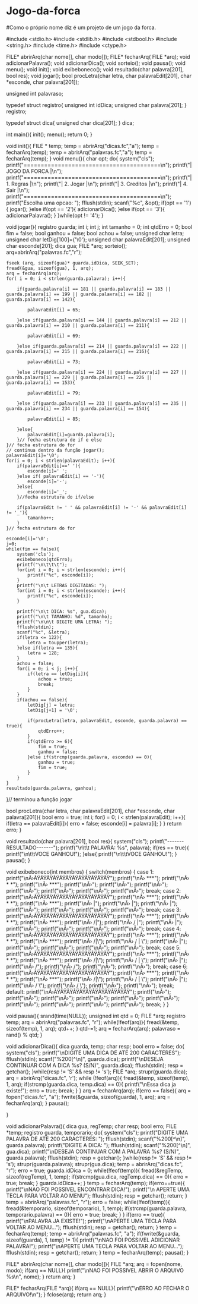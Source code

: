# Jogo-da-forca
#Como o próprio nome diz é um projeto de um jogo da forca.

#include <stdio.h>
#include <stdlib.h>
#include <stdbool.h>
#include <string.h>
#include <time.h>
#include <ctype.h>

FILE* abrirArq(char nome[], char modo[]);
FILE* fecharArq( FILE *arq);
void adicionarPalavra();
void adicionarDica();
void sorteio();
void pausa();
void menu();
void init();
void exibeboneco();
void resultado(char palavra[201], bool res);
void jogar();
bool procLetra(char letra, char palavraEdit[201], char *esconde, char palavra[201]);

unsigned int palavraso;

typedef struct registro{
    unsigned int idDica;
    unsigned char palavra[201];
} registro;

typedef struct dica{
    unsigned char dica[201];
} dica;

int main(){
    init();
    menu();
    return 0;
}

void init(){
    FILE * temp;
    temp = abrirArq("dicas.fc","a");
    temp = fecharArq(temp);
    temp = abrirArq("palavras.fc","a");
    temp = fecharArq(temp);
}
void menu(){
    char opt;
    do{
        system("cls");
        printf("========================================\n");
        printf("|             JOGO DA FORCA            |\n");
        printf("========================================\n");
        printf("| 1. Regras                            |\n");
        printf("| 2. Jogar                             |\n");
        printf("| 3. Creditos                          |\n");
        printf("| 4. Sair                              |\n");
        printf("========================================\n");
        printf("Escolha uma opcao: ");
        fflush(stdin);
        scanf("%c", &opt);
        if(opt == '1'){
            jogar();
        }else if(opt == '2'){
            adicionarDica();
        }else if(opt == '3'){
            adicionarPalavra();
        }
    }while(opt != '4');
}

void jogar(){
    registro guarda;
    int i;
    int j;
    int tamanho = 0;
    int qtdErro = 0;
    bool fim = false;
    bool ganhou = false;
    bool achou = false;
    unsigned char letra;
    unsigned char letDig[100]={'\0'};
    unsigned char palavraEdit[201];
    unsigned char esconde[201];
    dica gua;
    FILE *arq;
    sorteio();
    arq=abrirArq("palavras.fc","r");

    fseek (arq, sizeof(gua)* guarda.idDica, SEEK_SET);
    fread(&gua, sizeof(gua), 1, arq);
    arq = fecharArq(arq);
    for( i = 0; i < strlen(guarda.palavra); i++){

        if(guarda.palavra[i] == 181 || guarda.palavra[i] == 183 || guarda.palavra[i] == 199 || guarda.palavra[i] == 182 || guarda.palavra[i] == 142){
            
            palavraEdit[i] = 65;

        }else if(guarda.palavra[i] == 144 || guarda.palavra[i] == 212 || guarda.palavra[i] == 210 || guarda.palavra[i] == 211){
            
            palavraEdit[i] = 69;

        }else if(guarda.palavra[i] == 214 || guarda.palavra[i] == 222 || guarda.palavra[i] == 215 || guarda.palavra[i] == 216){

            palavraEdit[i] = 73;

        }else if(guarda.palavra[i] == 224 || guarda.palavra[i] == 227 || guarda.palavra[i] == 229 || guarda.palavra[i] == 226 || guarda.palavra[i] == 153){

            palavraEdit[i] = 79;

        }else if(guarda.palavra[i] == 233 || guarda.palavra[i] == 235 || guarda.palavra[i] == 234 || guarda.palavra[i] == 154){

            palavraEdit[i] = 85;

        }else{
            palavraEdit[i]=guarda.palavra[i];
        }// fecha estrutura de if e else
    }// fecha estrutura do for
    // continua dentro da função jogar();
    palavraEdit[i]='\0';
    for(i = 0; i < strlen(palavraEdit); i++){
        if(palavraEdit[i]==' '){
            esconde[i]=' ';
        }else if( palavraEdit[i] == '-'){
            esconde[i]='-';
        }else{
            esconde[i]='_';
        }//fecha estrutura do if/else

        if(palavraEdit != ' ' && palavraEdit[i] != '-' && palavraEdit[i] != '_'){
            tamanho++;
        }
    }// fecha estrutura do for

    esconde[i]='\0';
    j=0;
    while(fim == false){
        system('cls');
        exibeboneco(qtdErro);
        printf("\n\t\t\t");
        for(int i = 0; i < strlen(esconde); i++){
            printf("%c", esconde[i]);
        }
        printf("\n\t LETRAS DIGITADAS: ");
        for(int i = 0; i < strlen(esconde); i++){
            printf("%c", esconde[i]);
        }

        printf("\n\t DICA: %s", gua.dica);
        printf("\n\t TAMANHO: %d", tamanho);
        printf("\n\n\t DIGITE UMA LETRA: ");
        fflush(stdin);
        scanf("%c", &letra);
        if(letra <= 122){
            letra = toupper(letra);
        }else if(letra == 135){
            letra = 128;
        }
        achou = false;
        for(i = 0; i < j; i++){
            if(letra == letDig[i]){
                achou = true;
                break;
            }
        }
        if(achou == false){
            letDig[j] = letra;
            letDig[j+1] = '\0';

            if(procLetra(letra, palavraEdit, esconde, guarda.palavra) == true){
                qtdErro++;
            }
            if(qtdErro >= 6){
                fim = true;
                ganhou = false;
            }else if(strcmp(guarda.palavra, esconde) == 0){
                ganhou = true;
                fim = true;
            }
        }
    }
    resultado(guarda.palavra, ganhou);
}// terminou a função jogar

bool procLetra(char letra, char palavraEdit[201], char *esconde, char palavra[201]){
    bool erro = true;
    int i;
    for(i = 0; i < strlen(palavraEdit); i++){
        if(letra == palavraEdit[i]){
            erro = false;
            esconde[i] = palavra[i];
        }
    }
    return erro;
}

void resultado(char palavra[201], bool res){
    system("cls");
    printf("-------RESULTADO-------");
    printf("\n\t\t PALAVRA: %s", palavra);
    if(res == true){
        printf("\n\t\tVOCE GANHOU!");
    }else{
        printf("\n\t\tVOCE GANHOU!");
    }
    pausa();
}

void exibeboneco(int membros) {
   switch(membros) {
   case 1:
       printf("\nÃ›ÃŸÃŸÃŸÃŸÃŸÃŸÃŸÃŸÃŸÃŸÃŸÃŸ");
       printf("\nÃ›          ***");
       printf("\nÃ›         *   *");
       printf("\nÃ›          ***");
       printf("\nÃ›");
       printf("\nÃ›");
       printf("\nÃ›");
       printf("\nÃ›");
       printf("\nÃ›");
       printf("\nÃ›");
       printf("\nÃ›");
       break;
   case 2:
       printf("\nÃ›ÃŸÃŸÃŸÃŸÃŸÃŸÃŸÃŸÃŸÃŸÃŸÃŸ");
       printf("\nÃ›          ***");
       printf("\nÃ›         *   *");
       printf("\nÃ›          ***");
       printf("\nÃ›           |");
       printf("\nÃ›           |");
       printf("\nÃ›           |");
       printf("\nÃ›");
       printf("\nÃ›");
       printf("\nÃ›");
       printf("\nÃ›");
       break;
   case 3:
       printf("\nÃ›ÃŸÃŸÃŸÃŸÃŸÃŸÃŸÃŸÃŸÃŸÃŸÃŸ");
       printf("\nÃ›          ***");
       printf("\nÃ›         *   *");
       printf("\nÃ›          ***");
       printf("\nÃ›          /|");
       printf("\nÃ›         / |");
       printf("\nÃ›           |");
       printf("\nÃ›");
       printf("\nÃ›");
       printf("\nÃ›");
       printf("\nÃ›");
       break;
   case 4:
       printf("\nÃ›ÃŸÃŸÃŸÃŸÃŸÃŸÃŸÃŸÃŸÃŸÃŸÃŸ");
       printf("\nÃ›          ***");
       printf("\nÃ›         *   *");
       printf("\nÃ›          ***");
       printf("\nÃ›          /|\\");
       printf("\nÃ›         / | \\");
       printf("\nÃ›           |");
       printf("\nÃ›");
       printf("\nÃ›");
       printf("\nÃ›");
       printf("\nÃ›");
       break;
   case 5:
       printf("\nÃ›ÃŸÃŸÃŸÃŸÃŸÃŸÃŸÃŸÃŸÃŸÃŸÃŸ");
       printf("\nÃ›          ***");
       printf("\nÃ›         *   *");
       printf("\nÃ›          ***");
       printf("\nÃ›          /|\\");
       printf("\nÃ›         / | \\");
       printf("\nÃ›           |");
       printf("\nÃ›          /");
       printf("\nÃ›         /");
       printf("\nÃ›");
       printf("\nÃ›");
       break;
   case 6:
       printf("\nÃ›ÃŸÃŸÃŸÃŸÃŸÃŸÃŸÃŸÃŸÃŸÃŸÃŸ");
       printf("\nÃ›          ***");
       printf("\nÃ›         *   *");
       printf("\nÃ›          ***");
       printf("\nÃ›          /|\\");
       printf("\nÃ›         / | \\");
       printf("\nÃ›           |");
       printf("\nÃ›          / \\");
       printf("\nÃ›         /   \\");
       printf("\nÃ›");
       printf("\nÃ›");
       break;
   default:
       printf("\nÃ›ÃŸÃŸÃŸÃŸÃŸÃŸÃŸÃŸÃŸÃŸÃŸÃŸ");
       printf("\nÃ›");
       printf("\nÃ›");
       printf("\nÃ›");
       printf("\nÃ›");
       printf("\nÃ›");
       printf("\nÃ›");
       printf("\nÃ›");
       printf("\nÃ›");
       printf("\nÃ›");
       printf("\nÃ›");
       break;
   }
}

void pausa(){
    srand(time(NULL));
    unsigned int qtd = 0;
    FILE *arq;
    registro temp;
    arq = abrirArq("palavras.fc", "r");
    while(!feof(arq)){
        fread(&temp, sizeof(temp), 1, arq);
        qtd++;
    }
    qtd-=1;
    arq = fecharArq(arq);
    palavraso = rand() % qtd;
}

void adicionarDica(){
    dica guarda, temp;
    char resp;
    bool erro = false;
    do{
        system("cls");
        printf("\nDIGITE UMA DICA DE ATE 200 CARACTERES");
        fflush(stdin);
        scanf("%200[^\n]", guarda.dica);
        printf("\nDESEJA CONTINUAR COM A DICA %s? (S/N)", guarda.dica);
        fflush(stdin);
        resp = getchar();
    }while(resp != 'S' && resp != 's');
    FILE *arq;
    strupr(guarda.dica);
    arq = abrirArq("dicas.fc", 'r');
    while (!feof(arq)){
        fread(&temp, sizeof(temp), 1, arq);
        if(strcmp(guarda.dica, temp.dica) == 0){
            printf("\nEssa dica ja existe!");
            erro = true;
            break;
        }
    }
    arq = fecharArq(arq);
    if(erro == false){
        arq = fopen("dicas.fc", "a");
        fwrite(&guarda, sizeof(guarda), 1, arq);
        arq = fecharArq(arq);
    }
    pausa();

}

void adicionarPalavra(){
    dica gua, regTemp;
    char resp;
    bool erro;
    FILE *temp;
    registro guarda, temporario;
    do{
        system("cls");
        printf("DIGITE UMA PALAVRA DE ATE 200 CARACTERES: ");
        fflush(stdin);
        scanf("%200[^\n]", guarda.palavra);
        printf("DIGITE A DICA: ");
        fflush(stdin);
        scanf("%200[^\n]", gua.dica);
        printf("\nDESEJA CONTINUAR COM A PALAVRA %s? (S/N)", guarda.palavra);
        fflush(stdin);
        resp = getchar();
    }while(resp != 'S' && resp != 's');
    strupr(guarda.palavra);
    strupr(gua.dica);
    temp = abrirArq("dicas.fc", "r");
    erro = true;
    guarda.idDica = 0;
    while(!feof(temp)){
        fread(&regTemp, sizeof(regTemp), 1, temp);
        if(strcmp(gua.dica, regTemp.dica) == 0){
            erro = true;
            break;
        }
        guarda.idDica++;
    }
    temp = fecharArq(temp);
    if(erro==true){
        printf("\nNAO FOI POSSIVEL ENCONTRAR DICA!");
        printf("\n APERTE UMA TECLA PARA VOLTAR AO MENU");
        fflush(stdin);
        resp = getchar();
        return;
    }
    temp = abrirArq("palavras.fc", "r");
    erro = false;
    while(!feof(temp)){
        fread(&temporario, sizeof(temporario), 1, temp);
        if(strcmp(guarda.palavra, temporario.palavra) == 0){
            erro = true;
            break;
        }
    }
    if(erro == true){
        printf("\nPALAVRA JA EXISTE!");
        printf("\nAPERTE UMA TECLA PARA VOLTAR AO MENU...");
        fflush(stdin);
        resp = getchar();
        return;
    }
    temp = fecharArq(temp);
    temp = abrirArq("palavras.fc", "a");
    if(fwrite(&guarda, sizeof(guarda), 1, temp) != 1){
        printf("\nNAO FOI POSSIVEL ADICIONAR PALAVRA!");
        printf("\nAPERTE UMA TECLA PARA VOLTAR AO MENU...");
        fflush(stdin);
        resp = getchar();
        return;
    }
    temp = fecharArq(temp);
    pausa();
}

FILE* abrirArq(char nome[], char modo[]){
    FILE *arq;
    arq = fopen(nome, modo);
    if(arq == NULL){
        printf("\nNAO FOI POSSIVEL ABRIR O ARQUIVO %s\n", nome);
    }
    return arq;
}

FILE* fecharArq(FILE *arq){
    if(arq == NULL){
        printf("\nERRO AO FECHAR O ARQUIVO!\n");
    }
    fclose(arq);
    return arq;
}
